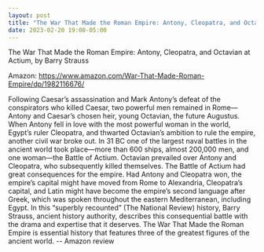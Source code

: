 ```yaml
---
layout: post
title: "The War That Made the Roman Empire: Antony, Cleopatra, and Octavian at Actium"
date: 2023-02-20 19:00-05:00
---
```

The War That Made the Roman Empire: Antony, Cleopatra, and Octavian at Actium, by Barry Strauss

Amazon: https://www.amazon.com/War-That-Made-Roman-Empire/dp/1982116676/

Following Caesar’s assassination and Mark Antony’s defeat of the conspirators who killed Caesar, two powerful men remained in Rome—Antony and Caesar’s chosen heir, young Octavian, the future Augustus. When Antony fell in love with the most powerful woman in the world, Egypt’s ruler Cleopatra, and thwarted Octavian’s ambition to rule the empire, another civil war broke out. In 31 BC one of the largest naval battles in the ancient world took place—more than 600 ships, almost 200,000 men, and one woman—the Battle of Actium. Octavian prevailed over Antony and Cleopatra, who subsequently killed themselves.
The Battle of Actium had great consequences for the empire. Had Antony and Cleopatra won, the empire’s capital might have moved from Rome to Alexandria, Cleopatra’s capital, and Latin might have become the empire’s second language after Greek, which was spoken throughout the eastern Mediterranean, including Egypt.
In this “superbly recounted” (The National Review) history, Barry Strauss, ancient history authority, describes this consequential battle with the drama and expertise that it deserves. The War That Made the Roman Empire is essential history that features three of the greatest figures of the ancient world.
\-\- Amazon review
